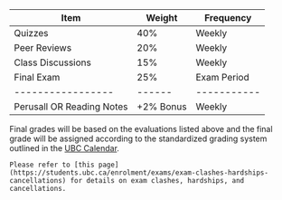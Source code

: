 | Item                      | Weight    | Frequency   |
|---------------------------|-----------|-------------|
| Quizzes                   | 40%       | Weekly      |
| Peer Reviews              | 20%       | Weekly      |
| Class Discussions         | 15%       | Weekly      |
| Final Exam                | 25%       | Exam Period |
| -----------------         | ------    | ----------- |
| Perusall OR Reading Notes | +2% Bonus | Weekly      |

Final grades will be based on the evaluations listed above and the final grade will be assigned according to the standardized grading system outlined in the [UBC Calendar](https://vancouver.calendar.ubc.ca/campus-wide-policies-and-regulations/grading-practices/introduction).

```{note}
Please refer to [this page](https://students.ubc.ca/enrolment/exams/exam-clashes-hardships-cancellations) for details on exam clashes, hardships, and cancellations.
```
